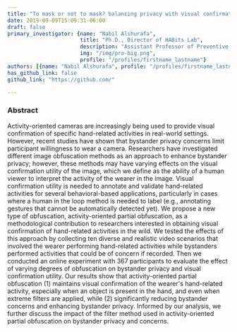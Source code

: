 ```yaml
---
title: "To mask or not to mask? balancing privacy with visual confirmation utility in activity-oriented wearable cameras"
date: 2019-09-09T15:09:31-06:00
draft: false
primary_investigator: {name: "Nabil Alshurafa", 
                       title: "Ph.D., Director of HABits Lab", 
                       description: "Assistant Professor of Preventive Medicine and of Computer Science at Northwestern University and heading The HAbits Lab.", 
                       img: "/img/pro-big.png",
                       profile: "/profiles/firstname_lastname"}
authors: [{name: "Nabil Alshurafa", profile: "/profiles/firstname_lastname"}, {name: "Nabil Alshurafa", profile: "/profiles/firstname_lastname"}]
has_github_link: false
github_link: "https://github.com/"

---
```


### Abstract

Activity-oriented cameras are increasingly being used to provide visual confirmation of specific hand-related activities in real-world settings. However, recent studies have shown that bystander privacy concerns limit participant willingness to wear a camera. Researchers have investigated different image obfuscation methods as an approach to enhance bystander privacy; however, these methods may have varying effects on the visual confirmation utility of the image, which we define as the ability of a human viewer to interpret the activity of the wearer in the image. Visual confirmation utility is needed to annotate and validate hand-related activities for several behavioral-based applications, particularly in cases where a human in the loop method is needed to label (e.g., annotating gestures that cannot be automatically detected yet). We propose a new type of obfuscation, activity-oriented partial obfuscation, as a methodological contribution to researchers interested in obtaining visual confirmation of hand-related activities in the wild. We tested the effects of this approach by collecting ten diverse and realistic video scenarios that involved the wearer performing hand-related activities while bystanders performed activities that could be of concern if recorded. Then we conducted an online experiment with 367 participants to evaluate the effect of varying degrees of obfuscation on bystander privacy and visual confirmation utility. Our results show that activity-oriented partial obfuscation (1) maintains visual confirmation of the wearer's hand-related activity, especially when an object is present in the hand, and even when extreme filters are applied, while (2) significantly reducing bystander concerns and enhancing bystander privacy. Informed by our analysis, we further discuss the impact of the filter method used in activity-oriented partial obfuscation on bystander privacy and concerns.
